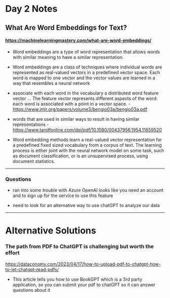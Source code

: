 # Day 2 Notes

## What Are Word Embeddings for Text?

#### https://machinelearningmastery.com/what-are-word-embeddings/

* Word embeddings are a type of word representation that allows words with similar meaning to have a similar representation.

* Word embeddings are a class of techniques where individual words are represented as real-valued vectors in a predefined vector space. Each word is mapped to one vector and the vector values are learned in a way that resembles a neural network

* associate with each word in the vocabulary a distributed word feature vector … The feature vector represents different aspects of the word: each word is associated with a point in a vector space. - https://www.jmlr.org/papers/volume3/bengio03a/bengio03a.pdf

* words that are used in similar ways to result in having similar representations - https://www.tandfonline.com/doi/pdf/10.1080/00437956.1954.11659520

* Word embedding methods learn a real-valued vector representation for a predefined fixed sized vocabulary from a corpus of text. The learning process is either joint with the neural network model on some task, such as document classification, or is an unsupervised process, using document statistics.
---
### Questions

* ran into some trouble with Azure OpenAI looks like you need an account and to sign up for the service to use this feature

* need to look for an alternative way to use chatGPT to analyze our data

---
# Alternative Solutions
### The path from PDF to ChatGPT is challenging but worth the effort
https://dataconomy.com/2023/04/17/how-to-upload-pdf-to-chatgpt-how-to-let-chatgpt-read-pdfs/

* This article tells you how to use BookGPT which is a 3rd party application, so you can submit your pdf to chatGPT so it can answer questions about it